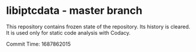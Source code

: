 # libiptcdata - master branch

This repository contains frozen state of the repository.
Its history is cleared. It is used only for static code
analysis with Codacy.

Commit Time: 1687862015